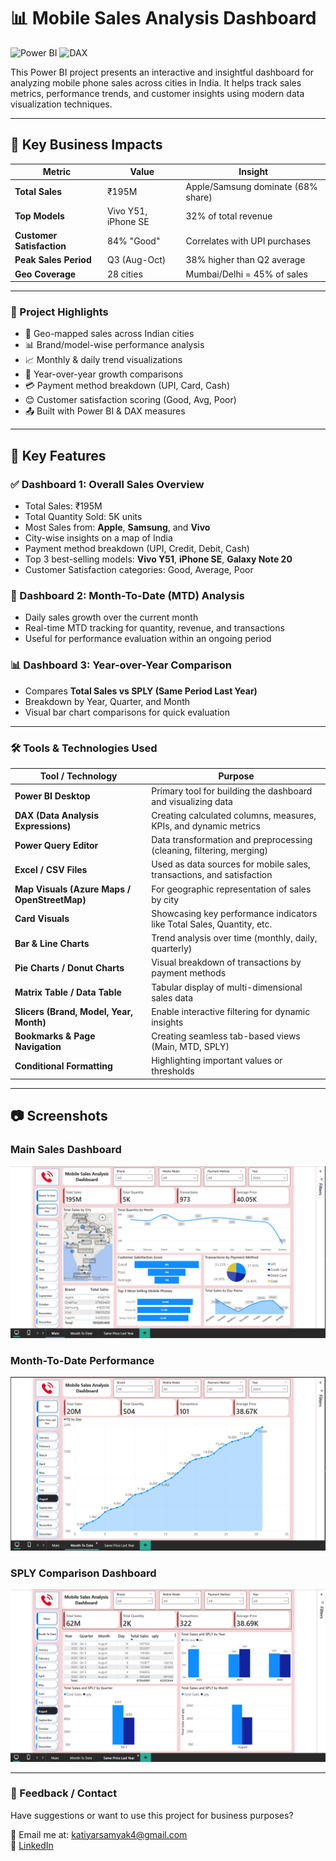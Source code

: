 # 📊 Mobile Sales Analysis Dashboard
![Power BI](https://img.shields.io/badge/Power_BI-F2C811?style=for-the-badge&logo=powerbi&logoColor=black)
![DAX](https://img.shields.io/badge/DAX-Formula_Language-blue)

This Power BI project presents an interactive and insightful dashboard for analyzing mobile phone sales across cities in India. It helps track sales metrics, performance trends, and customer insights using modern data visualization techniques.

---

## 🚀 Key Business Impacts
| Metric | Value | Insight |
|---|---|---|
| **Total Sales** | ₹195M | Apple/Samsung dominate (68% share) |
| **Top Models** | Vivo Y51, iPhone SE | 32% of total revenue |
| **Customer Satisfaction** | 84% "Good" | Correlates with UPI purchases |
| **Peak Sales Period** | Q3 (Aug-Oct) | 38% higher than Q2 average |
| **Geo Coverage** | 28 cities | Mumbai/Delhi = 45% of sales |

---

### 🚀 Project Highlights
- 📍 Geo-mapped sales across Indian cities
- 📊 Brand/model-wise performance analysis
- 📈 Monthly & daily trend visualizations
- 🔄 Year-over-year growth comparisons
- 💳 Payment method breakdown (UPI, Card, Cash)
- 😊 Customer satisfaction scoring (Good, Avg, Poor)
- 📤 Built with Power BI & DAX measures

---

## 📌 Key Features

### ✅ Dashboard 1: Overall Sales Overview
- Total Sales: ₹195M
- Total Quantity Sold: 5K units
- Most Sales from: **Apple**, **Samsung**, and **Vivo**
- City-wise insights on a map of India
- Payment method breakdown (UPI, Credit, Debit, Cash)
- Top 3 best-selling models: **Vivo Y51**, **iPhone SE**, **Galaxy Note 20**
- Customer Satisfaction categories: Good, Average, Poor

### 📅 Dashboard 2: Month-To-Date (MTD) Analysis
- Daily sales growth over the current month
- Real-time MTD tracking for quantity, revenue, and transactions
- Useful for performance evaluation within an ongoing period

### 📊 Dashboard 3: Year-over-Year Comparison
- Compares **Total Sales vs SPLY (Same Period Last Year)**
- Breakdown by Year, Quarter, and Month
- Visual bar chart comparisons for quick evaluation

---

### 🛠️ Tools & Technologies Used

| Tool / Technology       | Purpose                                                                 |
|-------------------------|-------------------------------------------------------------------------|
| **Power BI Desktop**     | Primary tool for building the dashboard and visualizing data            |
| **DAX (Data Analysis Expressions)** | Creating calculated columns, measures, KPIs, and dynamic metrics |
| **Power Query Editor**  | Data transformation and preprocessing (cleaning, filtering, merging)    |
| **Excel / CSV Files**   | Used as data sources for mobile sales, transactions, and satisfaction   |
| **Map Visuals (Azure Maps / OpenStreetMap)** | For geographic representation of sales by city              |
| **Card Visuals**        | Showcasing key performance indicators like Total Sales, Quantity, etc.  |
| **Bar & Line Charts**   | Trend analysis over time (monthly, daily, quarterly)                    |
| **Pie Charts / Donut Charts** | Visual breakdown of transactions by payment methods              |
| **Matrix Table / Data Table** | Tabular display of multi-dimensional sales data                    |
| **Slicers (Brand, Model, Year, Month)** | Enable interactive filtering for dynamic insights              |
| **Bookmarks & Page Navigation** | Creating seamless tab-based views (Main, MTD, SPLY)               |
| **Conditional Formatting** | Highlighting important values or thresholds                           |

---

## 📷 Screenshots

### Main Sales Dashboard
![Main Dashboard](./1-1.png)


### Month-To-Date Performance
![Month-To-Date Dashboard](./2-2.png)

### SPLY Comparison Dashboard
![SPLY Dashboard](./3-3.png)

---

### 💬 Feedback / Contact

Have suggestions or want to use this project for business purposes?

📧 Email me at: katiyarsamyak4@gmail.com                
💼 [LinkedIn](https://www.linkedin.com/in/samyak-katiyar)
